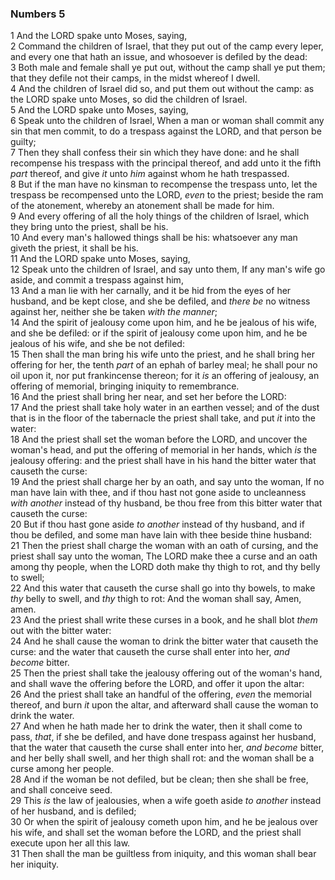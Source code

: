 ### Numbers 5

1 And the LORD spake unto Moses, saying,  
2 Command the children of Israel, that they put out of the camp every leper, and every one that hath an issue, and whosoever is defiled by the dead:  
3 Both male and female shall ye put out, without the camp shall ye put them; that they defile not their camps, in the midst whereof I dwell.  
4 And the children of Israel did so, and put them out without the camp: as the LORD spake unto Moses, so did the children of Israel.  
5 And the LORD spake unto Moses, saying,  
6 Speak unto the children of Israel, When a man or woman shall commit any sin that men commit, to do a trespass against the LORD, and that person be guilty;  
7 Then they shall confess their sin which they have done: and he shall recompense his trespass with the principal thereof, and add unto it the fifth *part* thereof, and give *it* unto *him* against whom he hath trespassed.  
8 But if the man have no kinsman to recompense the trespass unto, let the trespass be recompensed unto the LORD, *even* to the priest; beside the ram of the atonement, whereby an atonement shall be made for him.  
9 And every offering of all the holy things of the children of Israel, which they bring unto the priest, shall be his.  
10 And every man's hallowed things shall be his: whatsoever any man giveth the priest, it shall be his.  
11 And the LORD spake unto Moses, saying,  
12 Speak unto the children of Israel, and say unto them, If any man's wife go aside, and commit a trespass against him,  
13 And a man lie with her carnally, and it be hid from the eyes of her husband, and be kept close, and she be defiled, and *there be* no witness against her, neither she be taken *with the manner*;  
14 And the spirit of jealousy come upon him, and he be jealous of his wife, and she be defiled: or if the spirit of jealousy come upon him, and he be jealous of his wife, and she be not defiled:  
15 Then shall the man bring his wife unto the priest, and he shall bring her offering for her, the tenth *part* of an ephah of barley meal; he shall pour no oil upon it, nor put frankincense thereon; for it *is* an offering of jealousy, an offering of memorial, bringing iniquity to remembrance.  
16 And the priest shall bring her near, and set her before the LORD:  
17 And the priest shall take holy water in an earthen vessel; and of the dust that is in the floor of the tabernacle the priest shall take, and put *it* into the water:  
18 And the priest shall set the woman before the LORD, and uncover the woman's head, and put the offering of memorial in her hands, which *is* the jealousy offering: and the priest shall have in his hand the bitter water that causeth the curse:  
19 And the priest shall charge her by an oath, and say unto the woman, If no man have lain with thee, and if thou hast not gone aside to uncleanness *with another* instead of thy husband, be thou free from this bitter water that causeth the curse:  
20 But if thou hast gone aside *to another* instead of thy husband, and if thou be defiled, and some man have lain with thee beside thine husband:  
21 Then the priest shall charge the woman with an oath of cursing, and the priest shall say unto the woman, The LORD make thee a curse and an oath among thy people, when the LORD doth make thy thigh to rot, and thy belly to swell;  
22 And this water that causeth the curse shall go into thy bowels, to make *thy* belly to swell, and *thy* thigh to rot: And the woman shall say, Amen, amen.  
23 And the priest shall write these curses in a book, and he shall blot *them* out with the bitter water:  
24 And he shall cause the woman to drink the bitter water that causeth the curse: and the water that causeth the curse shall enter into her, *and become* bitter.  
25 Then the priest shall take the jealousy offering out of the woman's hand, and shall wave the offering before the LORD, and offer it upon the altar:  
26 And the priest shall take an handful of the offering, *even* the memorial thereof, and burn *it* upon the altar, and afterward shall cause the woman to drink the water.  
27 And when he hath made her to drink the water, then it shall come to pass, *that*, if she be defiled, and have done trespass against her husband, that the water that causeth the curse shall enter into her, *and become* bitter, and her belly shall swell, and her thigh shall rot: and the woman shall be a curse among her people.  
28 And if the woman be not defiled, but be clean; then she shall be free, and shall conceive seed.  
29 This *is* the law of jealousies, when a wife goeth aside *to another* instead of her husband, and is defiled;  
30 Or when the spirit of jealousy cometh upon him, and he be jealous over his wife, and shall set the woman before the LORD, and the priest shall execute upon her all this law.  
31 Then shall the man be guiltless from iniquity, and this woman shall bear her iniquity.  
